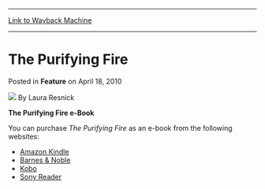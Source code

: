 
---
[Link to Wayback Machine](https://web.archive.org/web/20160316010207/http://magic.wizards.com/en/articles/archive/feature/purifying-fire-2010-04-18)

[_metadata_:wayback_url]:- "http://magic.wizards.com/en/articles/archive/feature/purifying-fire-2010-04-18"
[_metadata_:wayback_raw_url]:- "https://web.archive.org/web/20160316010207id_/http://magic.wizards.com/en/articles/archive/feature/purifying-fire-2010-04-18"
[_metadata_:wayback_capture_timestamp]:- "2016-03-16 01:02:07+00:00"
[_metadata_:description]:- "The Purifying Fire e-Book You can purchase The Purifying Fire as an e-book from the following websites:"
[_metadata_:generator]:- "Drupal 7 (http://drupal.org)"
[_metadata_:publish_date]:- "2010-04-18"
---


The Purifying Fire
==================



 Posted in **Feature**
 on April 18, 2010 






![](https://media.magic.wizards.com/styles/auth_small/public/generic-avatar-150_343.png)
By Laura Resnick











**The Purifying Fire e-Book**


You can purchase *The Purifying Fire* as an e-book from the following websites:





* [Amazon Kindle](http://www.amazon.com/gp/product/B00333FGIC)
* [Barnes & Noble](http://tinyurl.com/y3eezpk)
* [Kobo](http://www.kobobooks.com/ebook/The-Purifying-Fire-Planeswalker-Novel/book-BPWHalMmok6D6uu_xjvsnQ/page1.html)
* [Sony Reader](http://ebookstore.sony.com/ebook/laura-resnick/the-purifying-fire/_/R-400000000000000192778)






